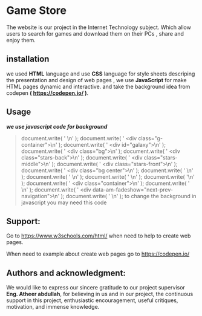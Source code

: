 # Game Store
The website is our project in the Internet Technology subject.
Which allow users to search for games and download them on their PCs , share and enjoy them.

## installation
we used **HTML** language and use **CSS** language for style sheets descriping the presentation and design of web pages ,
we use **JavaScript** for make HTML pages dynamic and interactive.
and take the background idea from codepen **( https://codepen.io/ )**.

## Usage
***we use javascript code for background***
>document.write( '    <!--The Background-->\n' );
document.write( '        <div class=\"g-container\">\n' );
document.write( '                <div id=\"galaxy\">\n' );
document.write( '                        <div class=\"bg\"></div>\n' );
document.write( '                        <div class=\"stars-back\"></div>\n' );
document.write( '                        <div class=\"stars-middle\"></div>\n' );
document.write( '                        <div class=\"stars-front\"></div>\n' );
document.write( '                        <div class=\"bg center\"></div>\n' );
document.write( '                    </div>\n' );
document.write( '                    \n' );
document.write( '        </div>\n' );
document.write( '\n' );
document.write( '        <div class=\"container\">\n' );
document.write( '	\n' );
document.write( '            <div data-am-fadeshow=\"next-prev-navigation\">\n' );
document.write( '        \n' );
  to change the background in javascript you may need this code 
  
## Support:
Go to https://www.w3schools.com/html/ when need to help to create web pages.

When need to example about create web pages go to https://codepen.io/

## Authors and acknowledgment:
We would like to express our sincere gratitude to our project supervisor **Eng. Atheer abdullah**, for believing in us and in our project, the continuous support in this project, enthusiastic encouragement, useful critiques, motivation, and immense knowledge. 
